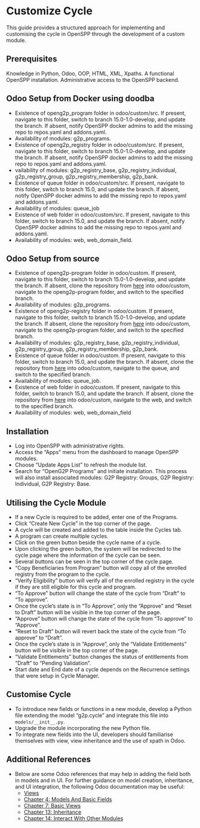 # Customize Cycle

This guide provides a structured approach for implementing and customising the cycle in OpenSPP through the development of a custom module.

## Prerequisites

Knowledge in Python, Odoo, OOP, HTML, XML, Xpaths.
A functional OpenSPP installation.
Administrative access to the OpenSPP backend.

## Odoo Setup from Docker using doodba

- Existence of openg2p_program folder in odoo/custom/src. If present, navigate to this folder, switch to branch 15.0-1.0-develop, and update the branch. If absent, notify OpenSPP docker admins to add the missing repo to repos.yaml and addons.yaml.
- Availability of modules: g2p_programs.
- Existence of openg2p_registry folder in odoo/custom/src. If present, navigate to this folder, switch to branch 15.0-1.0-develop, and update the branch. If absent, notify OpenSPP docker admins to add the missing repo to repos.yaml and addons.yaml.
- vailability of modules: g2p_registry_base, g2p_registry_individual, g2p_registry_group, g2p_registry_membership, g2p_bank.
- Existence of queue folder in odoo/custom/src. If present, navigate to this folder, switch to branch 15.0, and update the branch. If absent, notify OpenSPP docker admins to add the missing repo to repos.yaml and addons.yaml.
- Availability of modules: queue_job
- Existence of web folder in odoo/custom/src. If present, navigate to this folder, switch to branch 15.0, and update the branch. If absent, notify OpenSPP docker admins to add the missing repo to repos.yaml and addons.yaml.
- Availability of modules: web, web_domain_field.

## Odoo Setup from source

- Existence of openg2p-program folder in odoo/custom. If present, navigate to this folder, switch to branch 15.0-1.0-develop, and update the branch. If absent, clone the repository from [here](https://github.com/OpenG2P/openg2p-program.git) into odoo/custom, navigate to the openg2p-program folder, and switch to the specified branch.
- Availability of modules: g2p_programs.
- Existence of openg2p-registry folder in odoo/custom. If present, navigate to this folder, switch to branch 15.0-1.0-develop, and update the branch. If absent, clone the repository from [here](https://github.com/OpenG2P/openg2p-registry.git) into odoo/custom, navigate to the openg2p-program folder, and switch to the specified branch.
- Availability of modules: g2p_registry_base, g2p_registry_individual, g2p_registry_group, g2p_registry_membership, g2p_bank.
- Existence of queue folder in odoo/custom. If present, navigate to this folder, switch to branch 15.0, and update the branch. If absent, clone the repository from [here](https://github.com/OCA/queue.git) into odoo/custom, navigate to the queue, and switch to the specified branch.
- Availability of modules: queue_job.
- Existence of web folder in odoo/custom. If present, navigate to this folder, switch to branch 15.0, and update the branch. If absent, clone the repository from [here](https://github.com/OCA/web.git) into odoo/custom, navigate to the web, and switch to the specified branch.
- Availability of modules: web, web_domain_field

## Installation

- Log into OpenSPP with administrative rights.
- Access the “Apps” menu from the dashboard to manage OpenSPP modules.
- Choose “Update Apps List” to refresh the module list.
- Search for “OpenG2P Programs” and initiate installation. This process will also install associated modules: G2P Registry: Groups, G2P Registry: Individual, G2P Registry: Base.

## Utilising the Cycle Module

- If a new Cycle is required to be added, enter one of the Programs.
- Click “Create New Cycle” in the top corner of the page.
- A cycle will be created and added to the table inside the Cycles tab.
- A program can create multiple cycles.
- Click on the green button beside the cycle name of a cycle.
- Upon clicking the green button, the system will be redirected to the cycle page where the information of the cycle can be seen.
- Several buttons can be seen in the top corner of the cycle page.
- “Copy Beneficiaries from Program” button will copy all of the enrolled registry from the program to the cycle.
- “Verify Eligibility” button will verify all of the enrolled registry in the cycle if they are still eligible for this cycle and program.
- “To Approve” button will change the state of the cycle from “Draft” to “To approve”.
- Once the cycle’s state is in “To Approve”, only the “Approve” and “Reset to Draft” button will be visible in the top corner of the page.
- “Approve” button will change the state of the cycle from “To approve” to “Approve”.
- “Reset to Draft” button will revert back the state of the cycle from “To approve” to “Draft”.
- Once the cycle’s state is in “Approve”, only the “Validate Entitlements” button will be visible in the top corner of the page.
- “Validate Entitlements” button changes the status of entitlements from “Draft” to “Pending Validation”.
- Start date and End date of a cycle depends on the Recurrence settings that were setup in Cycle Manager.

## Customise Cycle

- To introduce new fields or functions in a new module, develop a Python file extending the model “g2p.cycle” and integrate this file into `models/__init__.py`.
- Upgrade the module incorporating the new Python file.
- To integrate new fields into the UI, developers should familiarise themselves with view, view inheritance and the use of xpath in Odoo.

## Additional References

- Below are some Odoo references that may help in adding the field both in models and in UI. For further guidance on model creation, inheritance, and UI integration, the following Odoo documentation may be useful:
  - [Views](https://www.odoo.com/documentation/15.0/developer/reference/backend/views.html)
  - [Chapter 4: Models And Basic Fields](https://www.odoo.com/documentation/15.0/developer/tutorials/getting_started/04_basicmodel.html)
  - [Chapter 7: Basic Views](https://www.odoo.com/documentation/17.0/developer/tutorials/getting_started/07_basicviews.html#chapter-7-basic-views)
  - [Chapter 13: Inheritance](https://www.odoo.com/documentation/15.0/developer/tutorials/getting_started/13_inheritance.html)
  - [Chapter 14: Interact With Other Modules](https://www.odoo.com/documentation/15.0/developer/tutorials/getting_started/14_other_module.html)
